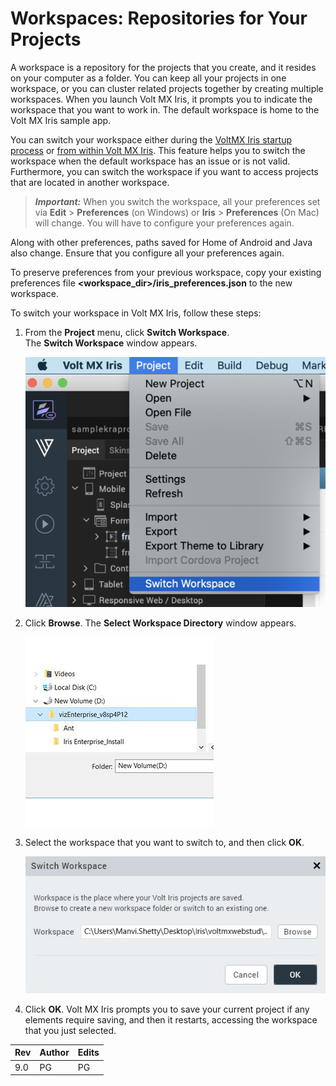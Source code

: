                            


Workspaces: Repositories for Your Projects
==========================================

A workspace is a repository for the projects that you create, and it resides on your computer as a folder. You can keep all your projects in one workspace, or you can cluster related projects together by creating multiple workspaces. When you launch Volt MX Iris, it prompts you to indicate the workspace that you want to work in. The default workspace is home to the Volt MX Iris sample app.

You can switch your workspace either during the [VoltMX Iris startup process](#During) or [from within Volt MX Iris](#From). This feature helps you to switch the workspace when the default workspace has an issue or is not valid. Furthermore, you can switch the workspace if you want to access projects that are located in another workspace.

> **_Important:_** When you switch the workspace, all your preferences set via **Edit** > **Preferences** (on Windows) or **Iris** > **Preferences** (On Mac) will change. You will have to configure your preferences again.  
  
Along with other preferences, paths saved for Home of Android and Java also change. Ensure that you configure all your preferences again.  
  
To preserve preferences from your previous workspace, copy your existing preferences file **<workspace\_dir>/iris\_preferences.json** to the new workspace.

To switch your workspace in Volt MX Iris, follow these steps:

1.  From the **Project** menu, click **Switch Workspace**.  
    The **Switch Workspace** window appears.  
      
    ![](Resources/Images/screenshot-1.png)
2.  Click **Browse**. The **Select Workspace Directory** window appears.  
      
    ![](Resources/Images/Select_Workspace_Directory_Enterprise_301x303.png)  
    
3.  Select the workspace that you want to switch to, and then click **OK**.  
      
    ![](Resources/Images/screenshot-3.png)
4.  Click **OK**. Volt MX Iris prompts you to save your current project if any elements require saving, and then it restarts, accessing the workspace that you just selected.

  
| Rev | Author | Edits |
| --- | --- | --- |
| 9.0 | PG | PG |
